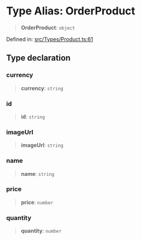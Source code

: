 # Type Alias: OrderProduct

> **OrderProduct**: `object`

Defined in: [src/Types/Product.ts:61](https://github.com/Fokusdotid/Baileys/blob/86ad0f8078178c8586062ad3364a59e068f4b3b2/src/Types/Product.ts#L61)

## Type declaration

### currency

> **currency**: `string`

### id

> **id**: `string`

### imageUrl

> **imageUrl**: `string`

### name

> **name**: `string`

### price

> **price**: `number`

### quantity

> **quantity**: `number`
